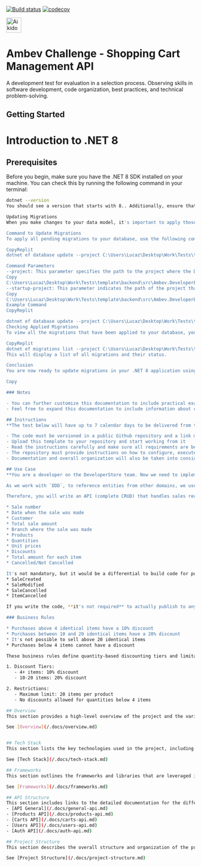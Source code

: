 [![Build status](https://ci.appveyor.com/api/projects/status/4ua0x7oxsqqfx6kq?svg=true)](https://ci.appveyor.com/project/Britz/abi-gth-omnia-developer-evaluation)
[![codecov](https://codecov.io/gh/gBritz/abi-gth-omnia-developer-evaluation/graph/badge.svg?token=63H7JZ296O)](https://codecov.io/gh/gBritz/abi-gth-omnia-developer-evaluation)

<a href="https://app.aikido.dev/audit-report/external/IMQ1OonvClmSAXC0xooBTD2P/request" target="_blank">
    <img src="https://app.aikido.dev/assets/badges/full-light-theme.svg" alt="Aikido Security Audit Report" height="40" />    
</a>

# Ambev Challenge - Shopping Cart Management API

A development test for evaluation in a selection process.
Observing skills in software development, code organization, best practices, and technical problem-solving.

## Getting Started
# Introduction to .NET 8

## Prerequisites

Before you begin, make sure you have the .NET 8 SDK installed on your machine. You can check this by running the following command in your terminal:

```bash
dotnet --version
You should see a version that starts with 8.. Additionally, ensure that the necessary Entity Framework Core packages are installed in your project.

Updating Migrations
When you make changes to your data model, it's important to apply those changes to your database. This can be done through the migration update command, which applies all pending migrations to the database.

Command to Update Migrations
To apply all pending migrations to your database, use the following command:

CopyReplit
dotnet ef database update --project C:\Users\Lucaz\Desktop\Work\Tests\template\backend\src\Ambev.DeveloperEvaluation.ORM\Ambev.DeveloperEvaluation.ORM.csproj --startup-project C:\Users\Lucaz\Desktop\Work\Tests\template\backend\src\Ambev.DeveloperEvaluation.WebApi\Ambev.DeveloperEvaluation.WebApi.csproj

Command Parameters
--project: This parameter specifies the path to the project where the DbContext configuration is located. In this case, it is:
Copy
C:\Users\Lucaz\Desktop\Work\Tests\template\backend\src\Ambev.DeveloperEvaluation.ORM\Ambev.DeveloperEvaluation.ORM.csproj
--startup-project: This parameter indicates the path of the project that should be used to run the application. Normally, this is the Web API project:
Copy
C:\Users\Lucaz\Desktop\Work\Tests\template\backend\src\Ambev.DeveloperEvaluation.WebApi\Ambev.DeveloperEvaluation.WebApi.csproj
Example Command
CopyReplit

dotnet ef database update --project C:\Users\Lucaz\Desktop\Work\Tests\template\backend\src\Ambev.DeveloperEvaluation.ORM\Ambev.DeveloperEvaluation.ORM.csproj --startup-project C:\Users\Lucaz\Desktop\Work\Tests\template\backend\src\Ambev.DeveloperEvaluation.WebApi\Ambev.DeveloperEvaluation.WebApi.csproj
Checking Applied Migrations
To view all the migrations that have been applied to your database, you can run the following command:

CopyReplit
dotnet ef migrations list --project C:\Users\Lucaz\Desktop\Work\Tests\template\backend\src\Ambev.DeveloperEvaluation.ORM\Ambev.DeveloperEvaluation.ORM.csproj
This will display a list of all migrations and their status.

Conclusion
You are now ready to update migrations in your .NET 8 application using Entity Framework Core!

Copy

### Notes

- You can further customize this documentation to include practical examples or additional steps if necessary.
- Feel free to expand this documentation to include information about creating new migrations, testing migrations in development or production environments, among other relevant topics.

## Instructions
**The test below will have up to 7 calendar days to be delivered from the date of receipt of this manual.**

- The code must be versioned in a public Github repository and a link must be sent for evaluation once completed
- Upload this template to your repository and start working from it
- Read the instructions carefully and make sure all requirements are being addressed
- The repository must provide instructions on how to configure, execute and test the project
- Documentation and overall organization will also be taken into consideration

## Use Case
**You are a developer on the DeveloperStore team. Now we need to implement the API prototypes.**

As we work with `DDD`, to reference entities from other domains, we use the `External Identities` pattern with denormalization of entity descriptions.

Therefore, you will write an API (complete CRUD) that handles sales records. The API needs to be able to inform:

* Sale number
* Date when the sale was made
* Customer
* Total sale amount
* Branch where the sale was made
* Products
* Quantities
* Unit prices
* Discounts
* Total amount for each item
* Cancelled/Not Cancelled

It's not mandatory, but it would be a differential to build code for publishing events of:
* SaleCreated
* SaleModified
* SaleCancelled
* ItemCancelled

If you write the code, **it's not required** to actually publish to any Message Broker. You can log a message in the application log or however you find most convenient.

### Business Rules

* Purchases above 4 identical items have a 10% discount
* Purchases between 10 and 20 identical items have a 20% discount
* It's not possible to sell above 20 identical items
* Purchases below 4 items cannot have a discount

These business rules define quantity-based discounting tiers and limitations:

1. Discount Tiers:
   - 4+ items: 10% discount
   - 10-20 items: 20% discount

2. Restrictions:
   - Maximum limit: 20 items per product
   - No discounts allowed for quantities below 4 items

## Overview
This section provides a high-level overview of the project and the various skills and competencies it aims to assess for developer candidates. 

See [Overview](/.docs/overview.md)


## Tech Stack
This section lists the key technologies used in the project, including the backend, testing, frontend, and database components. 

See [Tech Stack](/.docs/tech-stack.md)

## Frameworks
This section outlines the frameworks and libraries that are leveraged in the project to enhance development productivity and maintainability. 

See [Frameworks](/.docs/frameworks.md)

## API Structure
This section includes links to the detailed documentation for the different API resources:
- [API General](/.docs/general-api.md)
- [Products API](/.docs/products-api.md)
- [Carts API](/.docs/carts-api.md)
- [Users API](/.docs/users-api.md)
- [Auth API](/.docs/auth-api.md)

## Project Structure
This section describes the overall structure and organization of the project files and directories. 

See [Project Structure](/.docs/project-structure.md)
